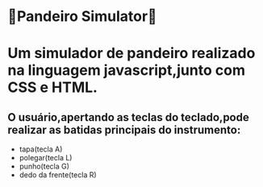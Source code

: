 <h1>🎵Pandeiro Simulator🎵<h1>
   

Um simulador de pandeiro realizado na linguagem javascript,junto com CSS e HTML.
   
## O usuário,apertando as teclas do teclado,pode realizar as batidas principais do instrumento: 
* tapa(tecla A)
* polegar(tecla L)
* punho(tecla G)
* dedo da frente(tecla R)
